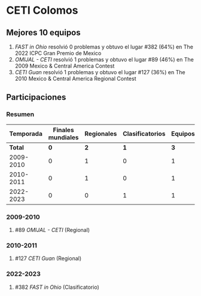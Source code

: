 # CETI Colomos

## Mejores 10 equipos

1. _FAST in Ohio_ resolvió 0 problemas y obtuvo el lugar #382 (64%) en The 2022 ICPC Gran Premio de Mexico
1. _OMIJAL - CETI_ resolvió 1 problemas y obtuvo el lugar #89 (46%) en The 2009 Mexico & Central America Contest
1. _CETI Guan_ resolvió 1 problemas y obtuvo el lugar #127 (36%) en The 2010 Mexico & Central America Regional Contest

## Participaciones

### Resumen

| Temporada | Finales mundiales | Regionales | Clasificatorios | Equipos |
| --- | --- | --- | --- | --- |
| **Total** | **0** | **2** | **1** | **3** |
| 2009-2010 | 0 | 1 | 0 | 1 |
| 2010-2011 | 0 | 1 | 0 | 1 |
| 2022-2023 | 0 | 0 | 1 | 1 |

### 2009-2010

1. #89 _OMIJAL - CETI_ (Regional)

### 2010-2011

1. #127 _CETI Guan_ (Regional)

### 2022-2023

1. #382 _FAST in Ohio_ (Clasificatorio)



